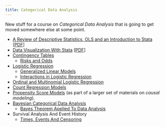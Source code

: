 ```yaml
---
title: Categorical Data Analysis
---
```


New stuff for a course on *Categorical Data Analysis* that is going to get moved somewhere else at some point.

* [A Review of Descriptive Statistics, OLS and an Introduction to Stata](https://agrogan1.github.io/newstuff/categorical/review-stats-intro-stata/review-stats-intro-stata-slidy.html) [[PDF](https://agrogan1.github.io/newstuff/categorical/review-stats-intro-stata/review-stats-intro-stata.pdf)]
* [Data Visualization With Stata](https://agrogan1.github.io/newstuff/data-visualization-with-Stata/data-visualization-with-Stata-slidy.html) [[PDF](https://agrogan1.github.io/newstuff/data-visualization-with-Stata/data-visualization-with-Stata.pdf)]
* [Contingency Tables](https://agrogan1.github.io/newstuff/categorical/contingency-tables/contingency-tables-slidy.html)
    + [Risks and Odds](https://agrogan1.github.io/newstuff/categorical/risks-and-odds/risks-and-odds.html)
* [Logistic Regression](https://agrogan1.github.io/newstuff/categorical/logistic-regression/logistic-regression-slidy.html)
    + [Generalized Linear Models](https://agrogan1.github.io/newstuff/categorical/glm/glm.html)
    + [Interactions in Logistic Regression](https://agrogan1.github.io/newstuff/categorical/logistic-interactions-2/logistic-interactions-2.html)
* [Ordinal and Multinomial Logistic Regression](https://agrogan1.github.io/newstuff/categorical/ordinal-multinomial-logistic-regression/ordinal-multinomial-logistic-regression-slidy.html)
* [Count Regression Models](https://agrogan1.github.io/newstuff/categorical/count-regression/count-regression-slidy.html)
* [Propensity Score Models](https://agrogan1.github.io/newstuff/causal-modeling/causal-modeling.html) (as part of a larger set of materials on *causal modeling*).
* [Bayesian Categorical Data Analysis](https://agrogan1.github.io/newstuff/categorical/Bayes/Bayes-slidy.html)
    + [Bayes Theorem Applied To Data Analysis](https://agrogan1.github.io/newstuff/Bayes-theorem/Bayes-theorem.html)
* Survival Analysis And Event History
    + [Times, Events And Censoring](https://agrogan1.github.io/newstuff/categorical/survival-analysis-and-event-history/times-events-and-censoring.html)






